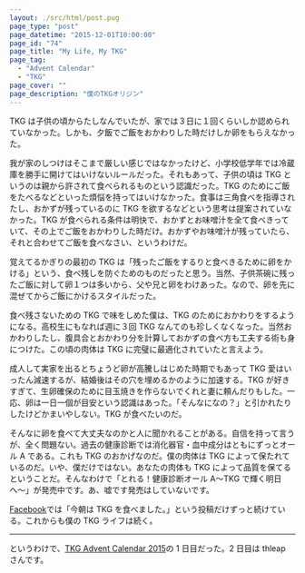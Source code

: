 ```yaml
---
layout: ./src/html/post.pug
page_type: "post"
page_datetime: "2015-12-01T10:00:00"
page_id: "74"
page_title: "My Life, My TKG"
page_tag:
  - "Advent Calendar"
  - "TKG"
page_cover: ""
page_description: "僕のTKGオリジン"
---
```


TKG は子供の頃からたしなんでいたが、家では３日に１回くらいしか認められていなかった。しかも、夕飯でご飯をおかわりした時だけしか卵をもらえなかった。

我が家のしつけはそこまで厳しい感じではなかったけど、小学校低学年では冷蔵庫を勝手に開けてはいけないルールだった。それもあって、子供の頃は TKG というのは親から許されて食べられるものという認識だった。TKG のためにご飯をたべるなどといった煩悩を持ってはいけなかった。食事は三角食べを指導されたし、おかずが残っているのに TKG を欲するなどという思考は提案されていなかった。TKG が食べられる条件は明快で、おかずとお味噌汁を全て食べきっていて、その上でご飯をおかわりした時だけ。おかずやお味噌汁が残っていたら、それと合わせてご飯を食べなさい、というわけだ。

覚えてるかぎりの最初の TKG は「残ったご飯をするりと食べきるために卵をかける」という、食べ残しを防ぐためのものだったと思う。当然、子供茶碗に残ったご飯に対して卵１つは多いから、父や兄と卵をわけあった。なので、卵を先に混ぜてからご飯にかけるスタイルだった。

食べ残さないための TKG で味をしめた僕は、TKG のためにおかわりをするようになる。高校生にもなれば週に３回 TKG なんてのも珍しくなくなった。当然おかわりしたし、腹具合とおかわり分を計算しておかずの食べ方も工夫する術も身につけた。この頃の肉体は TKG に完璧に最適化されていたと言えよう。

成人して実家を出るとちょうど卵が高騰しはじめた時期でもあって TKG 愛はいったん減速するが、結婚後はその穴を埋めるかのように加速する。TKG が好きすぎて、生卵確保のために目玉焼きを作らないでくれと妻に頼んだりもした。一応、卵は一日一個が目安という認識はあった。「そんなになの？」と引かれたりしたけどかまいやしない。TKG が食べたいのだ。

そんなに卵を食べて大丈夫なのかと人に聞かれることがある。自信を持って言うが、全く問題ない。過去の健康診断では消化器官・血中成分はともにずっとオール A である。これも TKG のおかげなのだ。僕の肉体は TKG によって保たれているのだ。いや、僕だけではない。あなたの肉体も TKG によって品質を保てるということだ。そんなわけで「とれる！健康診断オール A〜TKG で輝く明日へ〜」が発売中です。あ、嘘です発売はしていないです。

[Facebook](https://www.facebook.com/otiext)では「今朝は TKG を食べました。」という投稿だけずっと続けている。これからも僕の TKG ライフは続く。

---

というわけで、[TKG Advent Calendar 2015](http://www.adventar.org/calendars/720)の 1 日目だった。2 日目は thleap さんです。
